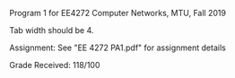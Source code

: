 Program 1 for EE4272 Computer Networks, MTU, Fall 2019

Tab width should be 4.

Assignment: See "EE 4272 PA1.pdf" for assignment details

Grade Received: 118/100
